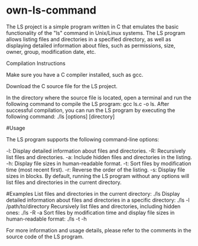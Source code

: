 # own-ls-command

The LS project is a simple program written in C that emulates the basic functionality of the "ls" command in Unix/Linux systems. The LS program allows listing files and directories in a specified directory, as well as displaying detailed information about files, such as permissions, size, owner, group, modification date, etc.

Compilation Instructions

Make sure you have a C compiler installed, such as gcc.

Download the C source file for the LS project.

In the directory where the source file is located, open a terminal and run the following command to compile the LS program: gcc ls.c -o ls.
After successful compilation, you can run the LS program by executing the following command: ./ls [options] [directory]

#Usage

The LS program supports the following command-line options:

-l: Display detailed information about files and directories.
-R: Recursively list files and directories.
-a: Include hidden files and directories in the listing.
-h: Display file sizes in human-readable format.
-t: Sort files by modification time (most recent first).
-r: Reverse the order of the listing.
-s: Display file sizes in blocks.
By default, running the LS program without any options will list files and directories in the current directory.

#Examples
List files and directories in the current directory: ./ls
Display detailed information about files and directories in a specific directory: ./ls -l /path/to/directory
Recursively list files and directories, including hidden ones: ./ls -R -a
Sort files by modification time and display file sizes in human-readable format: ./ls -t -h

For more information and usage details, please refer to the comments in the source code of the LS program.
